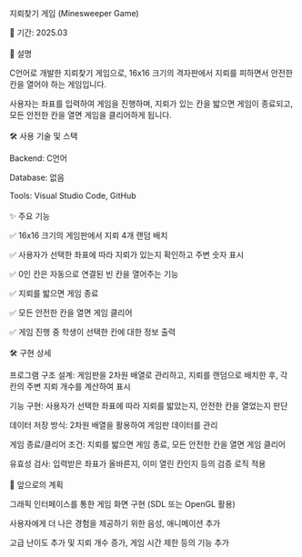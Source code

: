 지뢰찾기 게임 (Minesweeper Game)

📅 기간: 2025.03
<br><br />
📌 설명

C언어로 개발한 지뢰찾기 게임으로, 16x16 크기의 격자판에서 지뢰를 피하면서 안전한 칸을 열어야 하는 게임입니다.

사용자는 좌표를 입력하여 게임을 진행하며, 지뢰가 있는 칸을 밟으면 게임이 종료되고, 모든 안전한 칸을 열면 게임을 클리어하게 됩니다.
<br><br />
🛠 사용 기술 및 스택

Backend: C언어

Database: 없음

Tools: Visual Studio Code, GitHub
<br><br />
✨ 주요 기능

✅ 16x16 크기의 게임판에서 지뢰 4개 랜덤 배치

✅ 사용자가 선택한 좌표에 따라 지뢰가 있는지 확인하고 주변 숫자 표시

✅ 0인 칸은 자동으로 연결된 빈 칸을 열어주는 기능

✅ 지뢰를 밟으면 게임 종료

✅ 모든 안전한 칸을 열면 게임 클리어

✅ 게임 진행 중 학생이 선택한 칸에 대한 정보 출력
<br><br />
🛠 구현 상세

프로그램 구조 설계: 게임판을 2차원 배열로 관리하고, 지뢰를 랜덤으로 배치한 후, 각 칸의 주변 지뢰 개수를 계산하여 표시

기능 구현: 사용자가 선택한 좌표에 따라 지뢰를 밟았는지, 안전한 칸을 열었는지 판단

데이터 저장 방식: 2차원 배열을 활용하여 게임판 데이터를 관리

게임 종료/클리어 조건: 지뢰를 밟으면 게임 종료, 모든 안전한 칸을 열면 게임 클리어

유효성 검사: 입력받은 좌표가 올바른지, 이미 열린 칸인지 등의 검증 로직 적용
<br><br />
🚀 앞으로의 계획

그래픽 인터페이스를 통한 게임 화면 구현 (SDL 또는 OpenGL 활용)

사용자에게 더 나은 경험을 제공하기 위한 음성, 애니메이션 추가

고급 난이도 추가 및 지뢰 개수 증가, 게임 시간 제한 등의 기능 추가
